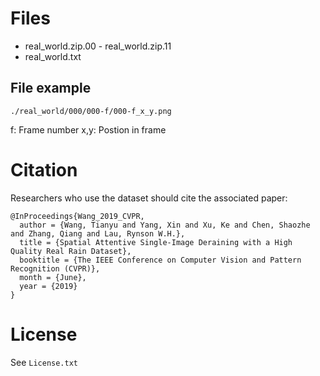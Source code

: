 # Files

* real_world.zip.00 - real_world.zip.11
* real_world.txt

## File example
 
 `./real_world/000/000-f/000-f_x_y.png`
 
 f: Frame number
 x,y: Postion in frame
 

# Citation

Researchers who use the dataset should cite the associated paper:

```
@InProceedings{Wang_2019_CVPR,
  author = {Wang, Tianyu and Yang, Xin and Xu, Ke and Chen, Shaozhe and Zhang, Qiang and Lau, Rynson W.H.},
  title = {Spatial Attentive Single-Image Deraining with a High Quality Real Rain Dataset},
  booktitle = {The IEEE Conference on Computer Vision and Pattern Recognition (CVPR)},
  month = {June},
  year = {2019}
}
```
# License

See `License.txt`
